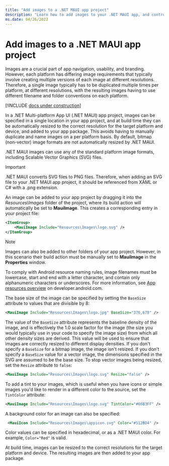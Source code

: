 ```yaml
---
title: "Add images to a .NET MAUI app project"
description: "Learn how to add images to your .NET MAUI app, and control their resizing."
ms.date: 04/26/2022
---
```


# Add images to a .NET MAUI app project

Images are a crucial part of app navigation, usability, and branding. However, each platform has differing image requirements that typically involve creating multiple versions of each image at different resolutions. Therefore, a single image typically has to be duplicated multiple times per platform, at different resolutions, with the resulting images having to use different filename and folder conventions on each platform.

[!INCLUDE [docs under construction](~/includes/preview-note.md)]

In a .NET Multi-platform App UI (.NET MAUI) app project, images can be specified in a single location in your app project, and at build time they can be automatically resized to the correct resolution for the target platform and device, and added to your app package. This avoids having to manually duplicate and name images on a per platform basis. By default, bitmap (non-vector) image formats are not automatically resized by .NET MAUI.

.NET MAUI images can use any of the standard platform image formats, including Scalable Vector Graphics (SVG) files.

> [!IMPORTANT]
> .NET MAUI converts SVG files to PNG files. Therefore, when adding an SVG file to your .NET MAUI app project, it should be referenced from XAML or C# with a .png extension.

An image can be added to your app project by dragging it into the *Resources\Images* folder of the project, where its build action will automatically be set to **MauiImage**. This creates a corresponding entry in your project file:

```xml
<ItemGroup>
    <MauiImage Include="Resources\Images\logo.svg" />
</ItemGroup>
```

> [!NOTE]
> Images can also be added to other folders of your app project. However, in this scenario their build action must be manually set to **MauiImage** in the **Properties** window.

To comply with Android resource naming rules, image filenames must be lowercase, start and end with a letter character, and contain only alphanumeric characters or underscores. For more information, see [App resources overview](https://developer.android.com/guide/topics/resources/providing-resources) on developer.android.com.

The base size of the image can be specified by setting the `BaseSize` attribute to values that are divisible by 8:

```xml
<MauiImage Include="Resources\Images\logo.jpg" BaseSize="376,678" />
```

The value of the `BaseSize` attribute represents the baseline density of the image, and is effectively the 1.0 scale factor for the image (the size you would typically use in your code to specify the image size) from which all other density sizes are derived. This value will be used to ensure that images are correctly resized to different display densities. If you don't specify a `BaseSize` for a bitmap image, the image isn't resized. If you don't specify a `BaseSize` value for a vector image, the dimensions specified in the SVG are assumed to be the base size. To stop vector images being resized, set the `Resize` attribute to `false`:

```xml
<MauiImage Include="Resources\Images\logo.svg" Resize="false" />
```

To add a tint to your images, which is useful when you have icons or simple images you'd like to render in a different color to the source, set the `TintColor` attribute:

```xml
<MauiImage Include="Resources\Images\logo.svg" TintColor="#66B3FF" />
```

A background color for an image can also be specified:

```xml
 <MauiIcon Include="Resources\Images\appicon.svg" Color="#512BD4" />
```

<!-- Valid color values are actually derived from the SKColor struct, rather than Microsoft.Maui.Graphics.Colors. -->
Color values can be specified in hexadecimal, or as a .NET MAUI color. For example, `Color="Red"` is valid.

At build time, images can be resized to the correct resolutions for the target platform and device. The resulting images are then added to your app package.
